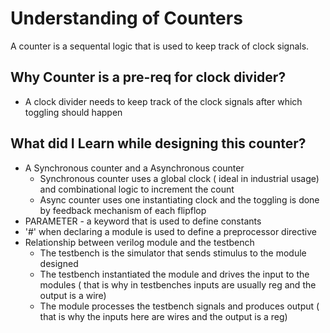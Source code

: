 # Understanding of Counters

A counter is a sequental logic that is used to keep track of clock signals.

## Why Counter is a pre-req for clock divider?

- A clock divider needs to keep track of the clock signals after which toggling should happen

## What did I Learn while designing this counter?

- A Synchronous counter and a Asynchronous counter
  - Synchronous counter uses a global clock ( ideal in industrial usage) and combinational logic to increment the count
  - Async counter uses one instantiating clock and the toggling is done by feedback mechanism of each flipflop   
- PARAMETER - a keyword that is used to define constants
- '#' when declaring a module is used to define a preprocessor directive
- Relationship between verilog module and the testbench
  - The testbench is the simulator that sends stimulus to the module designed
  - The testbench instantiated the module and drives the input to the modules ( that is why in testbenches inputs are usually reg and the output is a wire)
  - The module processes the testbench signals and produces output ( that is why the inputs here are wires and the output is a reg)
   
